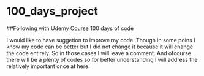 # 100_days_project
##Following with Udemy Course 100 days of code

I would like to have suggetion to improve my code.
Though in some poins I know my code can be better but I did not change it because it will change the code entirely.
So in those cases I will leave a comment.
And ofcourse there will be a plenty of codes so for better understanding I will address the relatively important once at here.
